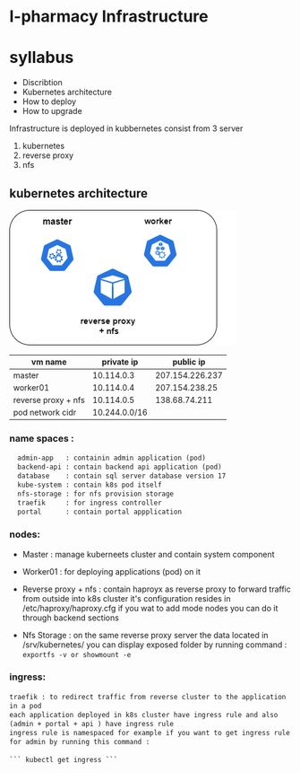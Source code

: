 # I-pharmacy Infrastructure

# syllabus

* Discribtion
* Kubernetes architecture
* How to deploy
* How to upgrade

Infrastructure is deployed in kubbernetes consist from  3 server 
1. kubernetes
2. reverse proxy
3. nfs

## kubernetes architecture  

![k8s](https://github.com/sherifkhedr/I-pharmacy/blob/master/infrak8s.drawio.png)   

| vm name | private ip  | public ip |  
|--------|--------|---------------------|
| master |  10.114.0.3  | 207.154.226.237 |
| worker01 |       10.114.0.4 |  207.154.238.25 |
| reverse proxy + nfs |  10.114.0.5    |      138.68.74.211      | 
| pod network cidr| 10.244.0.0/16 |

### name spaces :  
      admin-app   : containin admin application (pod) 
      backend-api : contain backend api application (pod)  
      database    : contain sql server database version 17
      kube-system : contain k8s pod itself
      nfs-storage : for nfs provision storage
      traefik     : for ingress controller
      portal      : contain portal appplication

### nodes:
* Master : manage kuberneets cluster and contain system component
* Worker01 : for deploying applications (pod) on it 
* Reverse proxy + nfs : contain haproyx as reverse proxy to forward traffic from outside into k8s cluster
it's configuration resides in /etc/haproxy/haproxy.cfg
if you wat to add mode nodes you can do it through backend sections

* Nfs Storage : on the same reverse proxy server the data located in /srv/kubernetes/
you can display exposed folder by running command :
``` exportfs -v or showmount -e ```

### ingress:
    traefik : to redirect traffic from reverse cluster to the application in a pod 
    each application deployed in k8s cluster have ingress rule and also (admin + portal + api ) have ingress rule
    ingress rule is namespaced for example if you want to get ingress rule for admin by running this command :
    
    ``` kubectl get ingress ```
